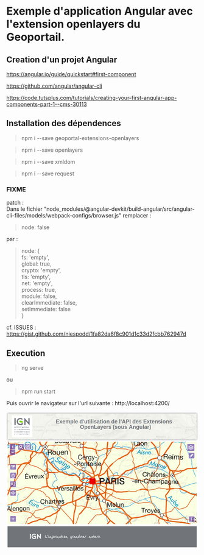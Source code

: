 # Exemple d'application Angular avec l'extension openlayers du Geoportail.

## Creation d'un projet Angular

https://angular.io/guide/quickstart#first-component

https://github.com/angular/angular-cli

https://code.tutsplus.com/tutorials/creating-your-first-angular-app-components-part-1--cms-30113

## Installation des dépendences

>npm i --save geoportal-extensions-openlayers

>npm i --save openlayers

>npm i --save xmldom

>npm i --save request

### FIXME

patch :  
Dans le fichier "node_modules/@angular-devkit/build-angular/src/angular-cli-files/models/webpack-configs/browser.js" remplacer :
>node: false  

par :  
   >node: {  
            fs: 'empty',  
            global: true,  
            crypto: 'empty',  
            tls: 'empty',  
            net: 'empty',  
            process: true,  
            module: false,  
            clearImmediate: false,  
            setImmediate: false  
        }

cf. ISSUES : https://gist.github.com/niespodd/1fa82da6f8c901d1c33d2fcbb762947d

## Execution

> ng serve 

ou

> npm run start

Puis ouvrir le navigateur sur l'url suivante : http://localhost:4200/

![Exemple Image](exemple.png)